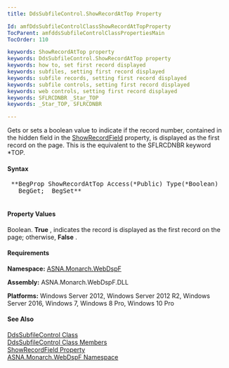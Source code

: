 ```yaml
---
title: DdsSubfileControl.ShowRecordAtTop Property

Id: amfDdsSubfileControlClassShowRecordAtTopProperty
TocParent: amfddsSubfileControlClassPropertiesMain
TocOrder: 110

keywords: ShowRecordAtTop property
keywords: DdsSubfileControl.ShowRecordAtTop property
keywords: how to, set first record displayed
keywords: subfiles, setting first record displayed
keywords: subfile records, setting first record displayed
keywords: subfile controls, setting first record displayed
keywords: web controls, setting first record displayed
keywords: SFLRCDNBR _Star_TOP
keywords: _Star_TOP, SFLRCDNBR

---
```


Gets or sets a boolean value to indicate if the record number, contained in the hidden field in the [ ShowRecordField](amfDdsSubfileControlClassShowRecordFieldProperty.html) property, is displayed as the first record on the page. This is the equivalent to the SFLRCDNBR keyword *TOP.

#### Syntax
<pre class="prettyprint">
 **BegProp ShowRecordAtTop Access(*Public) Type(*Boolean)
   BegGet;  BegSet** 
            </pre>

#### Property Values
Boolean. **True** , indicates the record is displayed as the first record on the page; otherwise, **False** .

#### Requirements
**Namespace:** [ASNA.Monarch.WebDspF](amfWebDspFNamespace.html)

**Assembly:** ASNA.Monarch.WebDspF.DLL

**Platforms:** Windows Server 2012, Windows Server 2012 R2, Windows Server 2016, Windows 7, Windows 8 Pro, Windows 10 Pro

#### See Also
[ DdsSubfileControl Class](amfddsSubfileControlClass.html) <br /> [ DdsSubfileControl Class Members](amfddsSubfileControlClassMembers.html) <br /> [ ShowRecordField Property](amfDdsSubfileControlClassShowRecordFieldProperty.html) <br /> [ ASNA.Monarch.WebDspF Namespace](amfWebDspFNamespace.html) 
